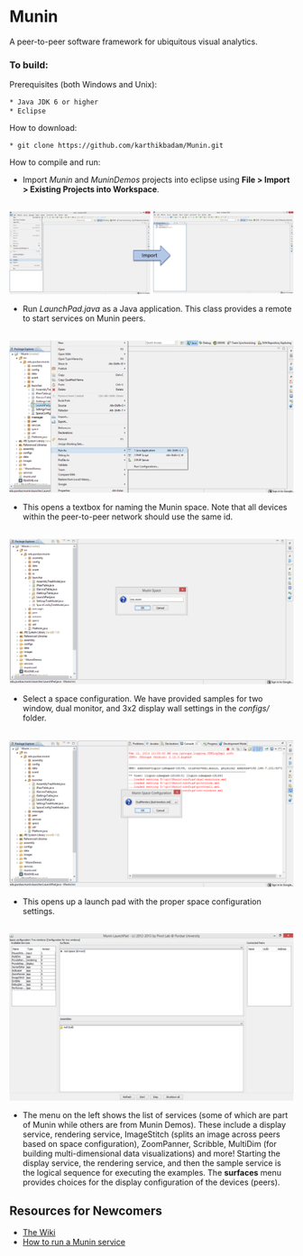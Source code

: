 Munin
=====

A peer-to-peer software framework for ubiquitous visual analytics. 

### To build:

Prerequisites (both Windows and Unix):

    * Java JDK 6 or higher
    * Eclipse
    
    
How to download:

    * git clone https://github.com/karthikbadam/Munin.git


How to compile and run:
   
   - Import *Munin* and *MuninDemos* projects into eclipse using **File > Import > Existing Projects into Workspace**.
<br>
<img src="https://github.com/karthikbadam/Munin/blob/master/instructions/munin_projects.PNG?raw=true">
<br>

   - Run *LaunchPad.java* as a Java application. This class provides a remote to start services on Munin peers. 
<br><br>
<img src="https://github.com/karthikbadam/Munin/blob/master/instructions/munin_run2.png?raw=true">


   - This opens a textbox for naming the Munin space. Note that all devices within the peer-to-peer network should use the same id.
<br><br>
<img src="https://github.com/karthikbadam/Munin/blob/master/instructions/munin_name_space.png?raw=true">

   - Select a space configuration. We have provided samples for two window, dual monitor, and 3x2 display wall settings in the *configs/* folder.   
<br>
<img src="https://github.com/karthikbadam/Munin/blob/master/instructions/munin_space_configuration.png?raw=true">

   - This opens up a launch pad with the proper space configuration settings. 
<br><br>
<img src="https://github.com/karthikbadam/Munin/blob/master/instructions/munin_launchpad.png?raw=true">

   - The menu on the left shows the list of services (some of which are part of Munin while others are from Munin Demos). These include a display service, rendering service, ImageStitch (splits an image across peers based on space configuration), ZoomPanner, Scribble, MultiDim (for building multi-dimensional data visualizations) and more! Starting the display service, the rendering service, and then the sample service is the logical sequence for executing the examples. The **surfaces** menu provides choices for the display configuration of the devices (peers).

Resources for Newcomers
---
  - [The Wiki](https://github.com/karthikbadam/munin/wiki)
  - [How to run a Munin service](https://github.com/karthikbadam/Munin/wiki/How-to-run-a-service)   
